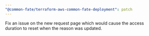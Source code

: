 ```yaml
---
"@common-fate/terraform-aws-common-fate-deployment": patch
---
```


Fix an issue on the new request page which would cause the access duration to reset when the reason was updated.
